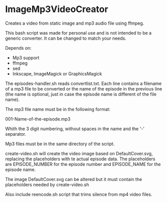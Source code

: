 # ImageMp3VideoCreator
Creates a video from static image and mp3 audio file using ffmpeg.

This bash script was made for personal use and is not intended to be a generic converter. It can be changed to match your needs.

Depends on:
- Mp3 support
- ffmpeg
- sed
- Inkscape, ImageMagick or GraphicsMagick

The episodes-handler.sh reads convertlist.txt. Each line contains a filename of a mp3 file to be converted or the name of the episode in the previous line (the name is optional, just in case the episode name is different of the file name).

The mp3 file name must be in the following format:

001-Name-of-the-episode.mp3

Whith the 3 digit numbering, without spaces in the name and the '-' separator.

Mp3 files must be in the same directory of the script.

create-video.sh will create the video image based on DefaultCover.svg, replacing the placeholders with te actual episode data. The placeholders are EPISODE_NUMBER for the episode number and EPISODE_NAME for the episode name.

The image DefaultCover.svg can be altered but it must contain the placeholders needed by create-video.sh

Also include reencode.sh script that trims silence from mp4 video files.
